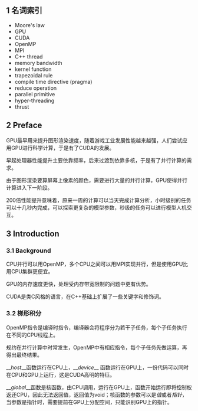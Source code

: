 ## 1 名词索引
- Moore's law
- GPU
- CUDA
- OpenMP
- MPI
- C++ thread
- memory bandwidth
- kernel function
- trapezoidal rule
- compile time directive (pragma)
- reduce operation
- parallel primitive
- hyper-threading
- thrust

## 2 Preface
GPU最早用来提升图形渲染速度，随着游戏工业发展性能越来越强，人们尝试应用GPU进行科学计算，于是有了CUDA的发展。

早起处理器性能提升主要依靠频率，后来过渡到依靠多核，于是有了并行计算的需求。

由于图形渲染要算屏幕上像素的颜色，需要进行大量的并行计算，GPU使得并行计算进入下一阶段。

200倍性能提升意味着，原来一周的计算可以当天完成计算分析，小时级别的任务可以十几秒内完成，可以探索更复杂的模型参数，秒级的任务可以进行模型人机交互。

## 3 Introduction
### 3.1 Background
CPU并行可以用OpenMP，多个CPU之间可以用MPI实现并行，但是使用GPU比用CPU集群更便宜。

GPU的内存速度更快，处理受内存带宽限制的问题中更有优势。

CUDA是类C风格的语言，在C++基础上扩展了一些关键字和修饰词。

### 3.2 梯形积分
OpenMP指令是编译时指令，编译器会将程序分为若干子任务，每个子任务执行在不同的CPU线程上。

规约在并行计算中时常发生，OpenMP中有相应指令，每个子任务先做运算，再得出最终结果。

$\_\_host\_\_$函数运行在CPU上，$\_\_device\_\_$
函数运行在GPU上，一份代码可以同时在CPU和GPU上运行，这是CUDA高明的特征。

$\_\_global\_\_$函数是核函数，由CPU调用，运行在GPU上，函数开始运行即将控制权返还CPU，因此无法返回值，返回值为void；核函数的参数可以是*值*或者*指针*，当参数是指针时，需要提前在GPU上分配空间，只能识别GPU上的指针。